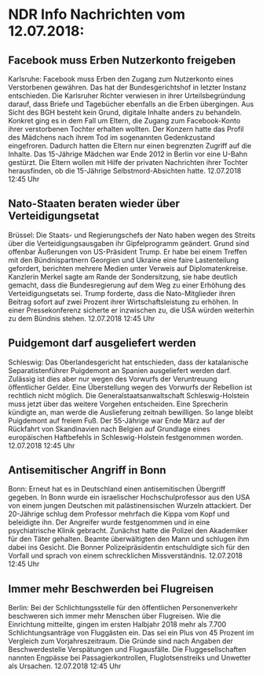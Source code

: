 # NDR Info Nachrichten vom 12.07.2018:


## Facebook muss Erben Nutzerkonto freigeben
Karlsruhe: Facebook muss Erben den Zugang zum Nutzerkonto eines Verstorbenen gewähren. Das hat der Bundesgerichtshof in letzter Instanz entschieden. Die Karlsruher Richter verwiesen in ihrer Urteilsbegründung darauf, dass Briefe und Tagebücher ebenfalls an die Erben übergingen. Aus Sicht des BGH besteht kein Grund, digitale Inhalte anders zu behandeln. Konkret ging es in dem Fall um Eltern, die Zugang zum Facebook-Konto ihrer verstorbenen Tochter erhalten wollten. Der Konzern hatte das Profil des Mädchens nach ihrem Tod im sogenannten Gedenkzustand eingefroren. Dadurch hatten die Eltern nur einen begrenzten Zugriff auf die Inhalte. Das 15-Jährige Mädchen war Ende 2012 in Berlin vor eine U-Bahn gestürzt. Die Eltern wollen mit Hilfe der privaten Nachrichten ihrer Tochter herausfinden, ob die 15-Jährige Selbstmord-Absichten hatte. 12.07.2018 12:45 Uhr 

## Nato-Staaten beraten wieder über Verteidigungsetat
Brüssel: Die Staats- und Regierungschefs der Nato haben wegen des Streits über die Verteidigungsausgaben ihr Gipfelprogramm geändert. Grund sind offenbar Äußerungen von US-Präsident Trump. Er habe bei einem Treffen mit den Bündnispartnern Georgien und Ukraine eine faire Lastenteilung gefordert, berichten mehrere Medien unter Verweis auf Diplomatenkreise. Kanzlerin Merkel sagte am Rande der Sondersitzung, sie habe deutlich gemacht, dass die Bundesregierung auf dem Weg zu einer Erhöhung des Verteidigungsetats sei. Trump forderte, dass die Nato-Mitglieder ihren Beitrag sofort auf zwei Prozent ihrer Wirtschaftsleistung zu erhöhen. In einer Pressekonferenz sicherte er inzwischen zu, die USA würden weiterhin zu dem Bündnis stehen. 12.07.2018 12:45 Uhr 

## Puidgemont darf ausgeliefert werden
Schleswig:	Das Oberlandesgericht hat entschieden, dass der katalanische Separatistenführer Puigdemont an Spanien ausgeliefert werden darf. Zulässig ist dies aber nur wegen des Vorwurfs der Veruntreuung öffentlicher Gelder. Eine Überstellung wegen des Vorwurfs der Rebellion ist rechtlich nicht
möglich. Die Generalstaatsanwaltschaft Schleswig-Holstein muss jetzt über das weitere Vorgehen entscheiden. Eine Sprecherin kündigte an, man werde die Auslieferung zeitnah bewilligen. So lange bleibt Puigdemont auf freiem Fuß. Der 55-Jährige war Ende März auf der Rückfahrt von Skandinavien nach Belgien auf Grundlage eines europäischen Haftbefehls in Schleswig-Holstein festgenommen worden. 12.07.2018 12:45 Uhr 

## Antisemitischer Angriff in Bonn
Bonn: Erneut hat es in Deutschland einen antisemitischen Übergriff gegeben. In Bonn wurde ein israelischer Hochschulprofessor aus den USA von einem jungen Deutschen mit palästinensischen Wurzeln attackiert. Der 20-Jährige schlug dem Professor mehrfach die Kippa vom Kopf und beleidigte ihn. Der Angreifer wurde festgenommen und in eine psychiatrische Klinik gebracht. Zunächst hatte die Polizei den Akademiker für den Täter gehalten. Beamte überwältigten den Mann und schlugen ihm dabei ins Gesicht. Die Bonner Polizeipräsidentin entschuldigte sich für den Vorfall und sprach von einem schrecklichen Missverständnis. 12.07.2018 12:45 Uhr 

## Immer mehr Beschwerden bei Flugreisen
Berlin: Bei der Schlichtungsstelle für den öffentlichen Personenverkehr beschweren sich immer mehr Menschen über Flugreisen. Wie die Einrichtung mitteilte, gingen im ersten Halbjahr 2018 mehr als 7.700 Schlichtungsanträge von Fluggästen ein. Das sei ein Plus von 45 Prozent im Vergleich zum Vorjahreszeitraum. Die Gründe sind nach Angaben der Beschwerdestelle Verspätungen und Flugausfälle. Die Fluggesellschaften nannten Engpässe bei Passagierkontrollen, Fluglotsenstreiks und Unwetter als Ursachen. 12.07.2018 12:45 Uhr 

